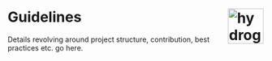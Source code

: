 # Guidelines <img src="https://i.ibb.co/J7DjzGD/52623271.png" alt="hydrogen animated logo" height="70px" align="right" />
Details revolving around project structure, contribution, best practices etc. go here.
